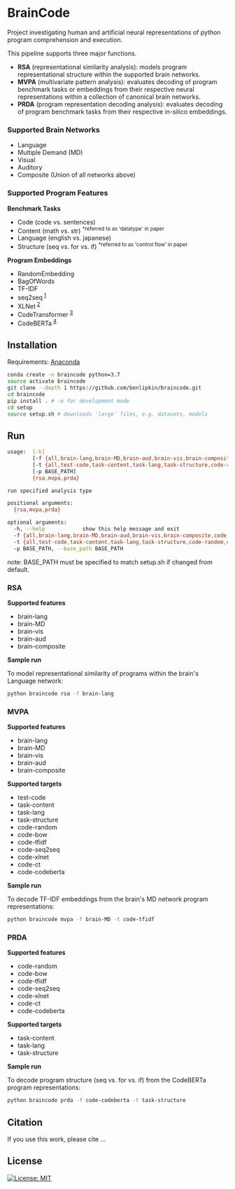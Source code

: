 # BrainCode

Project investigating human and artificial neural representations of python program comprehension and execution.

This pipeline supports three major functions.

-   **RSA** (representational similarity analysis): models program representational structure within the supported brain networks.
-   **MVPA** (multivariate pattern analysis): evaluates decoding of program benchmark tasks or embeddings from their respective neural representations within a collection of canonical brain networks.
-   **PRDA** (program representation decoding analysis): evaluates decoding of program benchmark tasks from their respective in-silico embeddings.

### Supported Brain Networks

-   Language
-   Multiple Demand (MD)
-   Visual
-   Auditory
-   Composite (Union of all networks above)

### Supported Program Features

**Benchmark Tasks**

-   Code (code vs. sentences)
-   Content (math vs. str) <sup>\*referred to as 'datatype' in paper</sup>
-   Language (english vs. japanese)
-   Structure (seq vs. for vs. if) <sup>\*referred to as 'control flow' in paper</sup>

**Program Embeddings**

-   RandomEmbedding
-   BagOfWords
-   TF-IDF
-   seq2seq<sup> [1](https://github.com/IBM/pytorch-seq2seq)</sup>
-   XLNet<sup> [2](https://arxiv.org/pdf/1906.08237.pdf)</sup>
-   CodeTransformer<sup> [3](https://arxiv.org/pdf/2103.11318.pdf)</sup>
-   CodeBERTa<sup> [4](https://huggingface.co/huggingface/CodeBERTa-small-v1)</sup>

## Installation

Requirements: [Anaconda](https://conda.io/projects/conda/en/latest/user-guide/install/index.html)

```bash
conda create -n braincode python=3.7
source activate braincode
git clone --depth 1 https://github.com/benlipkin/braincode.git
cd braincode
pip install . # -e for development mode
cd setup
source setup.sh # downloads 'large' files, e.g. datasets, models
```

## Run

```bash
usage:  [-h]
        [-f {all,brain-lang,brain-MD,brain-aud,brain-vis,brain-composite,code-random,code-bow,code-tfidf,code-seq2seq,code-xlnet,code-ct,code-codeberta}]
        [-t {all,test-code,task-content,task-lang,task-structure,code-random,code-bow,code-tfidf,code-seq2seq,code-xlnet,code-ct,code-codeberta}]
        [-p BASE_PATH]
        {rsa,mvpa,prda}

run specified analysis type

positional arguments:
  {rsa,mvpa,prda}

optional arguments:
  -h, --help            show this help message and exit
  -f {all,brain-lang,brain-MD,brain-aud,brain-vis,brain-composite,code-random,code-bow,code-tfidf,code-seq2seq,code-xlnet,code-ct,code-codeberta}, --feature {all,brain-lang,brain-MD,brain-aud,brain-vis,code-random,code-bow,code-tfidf,code-seq2seq,code-xlnet,code-ct,code-codeberta}
  -t {all,test-code,task-content,task-lang,task-structure,code-random,code-bow,code-tfidf,code-seq2seq,code-xlnet,code-ct,code-codeberta}, --target {all,test-code,task-content,task-lang,task-structure,code-random,code-bow,code-tfidf,code-seq2seq,code-xlnet,code-ct,code-codeberta}
  -p BASE_PATH, --base_path BASE_PATH
```

note: BASE_PATH must be specified to match setup.sh if changed from default.

### RSA

**Supported features**

-   brain-lang
-   brain-MD
-   brain-vis
-   brain-aud
-   brain-composite

**Sample run**

To model representational similarity of programs within the brain's Language network:

```bash
python braincode rsa -f brain-lang
```

### MVPA

**Supported features**

-   brain-lang
-   brain-MD
-   brain-vis
-   brain-aud
-   brain-composite

**Supported targets**

-   test-code
-   task-content
-   task-lang
-   task-structure
-   code-random
-   code-bow
-   code-tfidf
-   code-seq2seq
-   code-xlnet
-   code-ct
-   code-codeberta

**Sample run**

To decode TF-IDF embeddings from the brain's MD network program representations:

```bash
python braincode mvpa -f brain-MD -t code-tfidf
```

### PRDA

**Supported features**

-   code-random
-   code-bow
-   code-tfidf
-   code-seq2seq
-   code-xlnet
-   code-ct
-   code-codeberta

**Supported targets**

-   task-content
-   task-lang
-   task-structure

**Sample run**

To decode program structure (seq vs. for vs. if) from the CodeBERTa program representations:

```bash
python braincode prda -f code-codeberta -t task-structure
```

## Citation

If you use this work, please cite ...

## License

[![License: MIT](https://img.shields.io/badge/License-MIT-blue.svg)](https://opensource.org/licenses/MIT)
